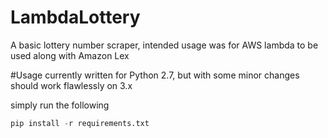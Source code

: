 # LambdaLottery
A basic lottery number scraper, intended usage was for AWS lambda to be used along with Amazon Lex

#Usage
currently written for Python 2.7, but with some minor changes should work flawlessly on 3.x

simply run the following
```python
pip install -r requirements.txt 
```
